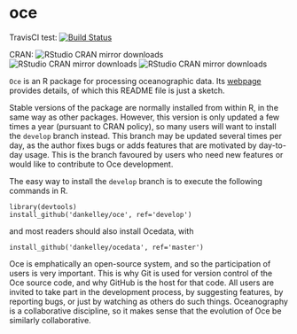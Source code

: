 # **oce**

TravisCI test: [![Build Status](https://travis-ci.org/dankelley/oce.svg?branch=develop)](https://travis-ci.org/dankelley/oce)


CRAN: ![RStudio CRAN mirror downloads](http://cranlogs.r-pkg.org/badges/last-month/oce)
![RStudio CRAN mirror downloads](http://cranlogs.r-pkg.org/badges/last-week/oce)
![RStudio CRAN mirror downloads](http://cranlogs.r-pkg.org/badges/last-day/oce)


``Oce`` is an R package for processing oceanographic data.  Its
[webpage](http://dankelley.github.com/oce/) provides details, of which this
README file is just a sketch.

Stable versions of the package are normally installed from within R, in the
same way as other packages.  However, this version is only updated a few times
a year (pursuant to CRAN policy), so many users will want to install the
``develop`` branch instead. This branch may be updated several times per day,
as the author fixes bugs or adds features that are motivated by day-to-day
usage.  This is the branch favoured by users who need new features or would
like to contribute to Oce development.  

The easy way to install the ``develop`` branch is to execute the
following commands in R.
```splus
library(devtools)
install_github('dankelley/oce', ref='develop')
```
and most readers should also install Ocedata, with
```splus
install_github('dankelley/ocedata', ref='master')
```

Oce is emphatically an open-source system, and so the participation of users is
very important.  This is why Git is used for version control of the Oce source
code, and why GitHub is the host for that code.  All users are invited to take
part in the development process, by suggesting features, by reporting bugs, or
just by watching as others do such things.  Oceanography is a collaborative
discipline, so it makes sense that the evolution of Oce be similarly
collaborative.

